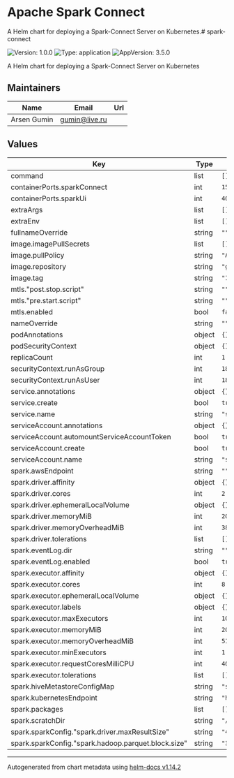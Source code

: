 # Apache Spark Connect

A Helm chart for deploying a Spark-Connect Server on Kubernetes.# spark-connect

![Version: 1.0.0](https://img.shields.io/badge/Version-1.0.0-informational?style=flat-square) ![Type: application](https://img.shields.io/badge/Type-application-informational?style=flat-square) ![AppVersion: 3.5.0](https://img.shields.io/badge/AppVersion-3.5.0-informational?style=flat-square)

A Helm chart for deploying a Spark-Connect Server on Kubernetes

## Maintainers

| Name | Email | Url |
| ---- | ------ | --- |
| Arsen Gumin | <gumin@live.ru> |  |

## Values

| Key | Type | Default | Description |
|-----|------|---------|-------------|
| command | list | `[]` |  |
| containerPorts.sparkConnect | int | `15002` |  |
| containerPorts.sparkUi | int | `4040` |  |
| extraArgs | list | `[]` |  |
| extraEnv | list | `[]` |  |
| fullnameOverride | string | `""` |  |
| image.imagePullSecrets | list | `[]` |  |
| image.pullPolicy | string | `"Always"` |  |
| image.repository | string | `"ghrc.io/aagumin/spark-connect-kubernetes"` |  |
| image.tag | string | `"1.0.0"` |  |
| mtls."post.stop.script" | string | `""` |  |
| mtls."pre.start.script" | string | `""` |  |
| mtls.enabled | bool | `false` |  |
| nameOverride | string | `""` |  |
| podAnnotations | object | `{}` |  |
| podSecurityContext | object | `{}` |  |
| replicaCount | int | `1` |  |
| securityContext.runAsGroup | int | `185` |  |
| securityContext.runAsUser | int | `185` |  |
| service.annotations | object | `{}` |  |
| service.create | bool | `true` |  |
| service.name | string | `"spark-connect"` |  |
| serviceAccount.annotations | object | `{}` |  |
| serviceAccount.automountServiceAccountToken | bool | `true` |  |
| serviceAccount.create | bool | `true` |  |
| serviceAccount.name | string | `"spark-connect"` |  |
| spark.awsEndpoint | string | `""` |  |
| spark.driver.affinity | object | `{}` |  |
| spark.driver.cores | int | `2` |  |
| spark.driver.ephemeralLocalVolume | object | `{}` |  |
| spark.driver.memoryMiB | int | `2048` |  |
| spark.driver.memoryOverheadMiB | int | `384` |  |
| spark.driver.tolerations | list | `[]` |  |
| spark.eventLog.dir | string | `""` |  |
| spark.eventLog.enabled | bool | `true` |  |
| spark.executor.affinity | object | `{}` |  |
| spark.executor.cores | int | `8` |  |
| spark.executor.ephemeralLocalVolume | object | `{}` |  |
| spark.executor.labels | object | `{}` |  |
| spark.executor.maxExecutors | int | `10` |  |
| spark.executor.memoryMiB | int | `20480` |  |
| spark.executor.memoryOverheadMiB | int | `5120` |  |
| spark.executor.minExecutors | int | `1` |  |
| spark.executor.requestCoresMilliCPU | int | `4000` |  |
| spark.executor.tolerations | list | `[]` |  |
| spark.hiveMetastoreConfigMap | string | `"spark-connect-hive"` |  |
| spark.kubernetesEndpoint | string | `"https://kubernetes.default.svc.cluster.local:443"` |  |
| spark.packages | list | `[]` |  |
| spark.scratchDir | string | `"/tmp"` |  |
| spark.sparkConfig."spark.driver.maxResultSize" | string | `"4g"` |  |
| spark.sparkConfig."spark.hadoop.parquet.block.size" | string | `"33554432"` |  |

----------------------------------------------
Autogenerated from chart metadata using [helm-docs v1.14.2](https://github.com/norwoodj/helm-docs/releases/v1.14.2)
